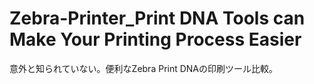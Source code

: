 # Zebra-Printer_Print DNA Tools can Make Your Printing Process Easier
 意外と知られていない。便利なZebra Print DNAの印刷ツール比較。
